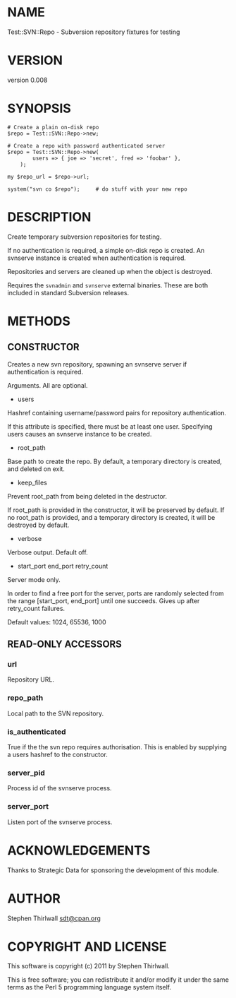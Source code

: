 # NAME

Test::SVN::Repo - Subversion repository fixtures for testing

# VERSION

version 0.008

# SYNOPSIS

    # Create a plain on-disk repo
    $repo = Test::SVN::Repo->new;

    # Create a repo with password authenticated server
    $repo = Test::SVN::Repo->new(
            users => { joe => 'secret', fred => 'foobar' },
        );

    my $repo_url = $repo->url;

    system("svn co $repo");     # do stuff with your new repo

# DESCRIPTION

Create temporary subversion repositories for testing.

If no authentication is required, a simple on-disk repo is created.
An svnserve instance is created when authentication is required.

Repositories and servers are cleaned up when the object is destroyed.

Requires the `svnadmin` and `svnserve` external binaries. These are both
included in standard Subversion releases.

# METHODS

## CONSTRUCTOR

Creates a new svn repository, spawning an svnserve server if authentication
is required.

Arguments. All are optional.

- users

Hashref containing username/password pairs for repository authentication.

If this attribute is specified, there must be at least one user.
Specifying users causes an svnserve instance to be created.

- root_path

Base path to create the repo. By default, a temporary directory is created,
and deleted on exit.

- keep_files

Prevent root_path from being deleted in the destructor.

If root_path is provided in the constructor, it will be preserved by default.
If no root_path is provided, and a temporary directory is created, it will
be destroyed by default.

- verbose

Verbose output. Default off.

- start_port end_port retry_count

Server mode only.

In order to find a free port for the server, ports are randomly selected from
the range [start_port, end_port] until one succeeds. Gives up after retry_count
failures.

Default values: 1024, 65536, 1000

## READ-ONLY ACCESSORS

### url

Repository URL.

### repo_path

Local path to the SVN repository.

### is_authenticated

True if the the svn repo requires authorisation.
This is enabled by supplying a users hashref to the constructor.

### server_pid

Process id of the svnserve process.

### server_port

Listen port of the svnserve process.

# ACKNOWLEDGEMENTS

Thanks to Strategic Data for sponsoring the development of this module.

# AUTHOR

Stephen Thirlwall <sdt@cpan.org>

# COPYRIGHT AND LICENSE

This software is copyright (c) 2011 by Stephen Thirlwall.

This is free software; you can redistribute it and/or modify it under
the same terms as the Perl 5 programming language system itself.